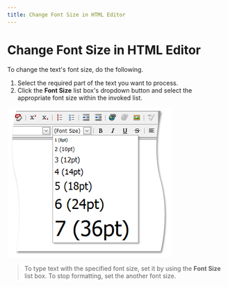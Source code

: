 ```yaml
---
title: Change Font Size in HTML Editor
---
```

# Change Font Size in HTML Editor
To change the text's font size, do the following.
1. Select the required part of the text you want to process.
2. Click the **Font Size** list box's dropdown button and select the appropriate font size within the invoked list.

![ASPxHtmlEditor-WorkingWithText-FontSize](../../../images/Img7397.png)

> To type text with the specified font size, set it by using the **Font Size** list box. To stop formatting, set the another font size.